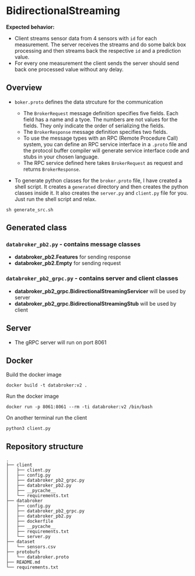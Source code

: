 # BidirectionalStreaming 
**Expected behavior:** 
- Client streams sensor data from 4 sensors with `id` for each measurement. The server receives the streams and do some balck box processing and then streams back the respective `id` and a prediction value. 
- For every one measurement the client sends the server should send back one processed value without any delay. 
## Overview
- `boker.proto` defines the data strcuture for the communication

    - The `BrokerRequest` message definition specifies five fields. Each field has a name and a tyoe. The numbers are not values for the fields. They only indicate the order of serializing the fields. 
    - The `BrokerResponse` message definition specifies two fields.
    - To use the message types with an RPC (Remote Procedure Call) system, you can define an RPC service interface in a ``.proto`` file and the protocol buffer compiler will generate service interface code and stubs in your chosen language. 
    - The RPC service defined here takes ``BrokerRequest`` as request and returns ``BrokerResponse``. 

- To generate python classes for the `broker.proto` file, I have created a shell script. It creates a ``generated`` directory and then creates the python classes inside it. It also creates the ``server.py`` and ``client.py`` file for you. Just run the shell script and relax.
````
sh generate_src.sh
````
## Generated class
### ``databroker_pb2.py`` - contains message classes
- **databroker_pb2.Features** for sending response
- **databroker_pb2.Empty** for sending request
### ``databroker_pb2_grpc.py`` - contains server and client classes
- **databroker_pb2_grpc.BidirectionalStreamingServicer** will be used by server
- **databroker_pb2_grpc.BidirectionalStreamingStub** will be used by client

## Server
- The gRPC server will run on port 8061
## Docker
Build the docker image
````
docker build -t databroker:v2 .
````
Run the docker image
````
docker run -p 8061:8061 --rm -ti databroker:v2 /bin/bash
````
On another terminal run the client
````
python3 client.py
````
## Repository structure
````
.
├── client
│   ├── client.py
│   ├── config.py
│   ├── databroker_pb2_grpc.py
│   ├── databroker_pb2.py
│   ├── __pycache__
│   └── requirements.txt
├── databroker
│   ├── config.py
│   ├── databroker_pb2_grpc.py
│   ├── databroker_pb2.py
│   ├── dockerfile
│   ├── __pycache__
│   ├── requirements.txt
│   └── server.py
├── dataset
│   └── sensors.csv
├── protobufs
│   └── databroker.proto
├── README.md
└── requirements.txt
````